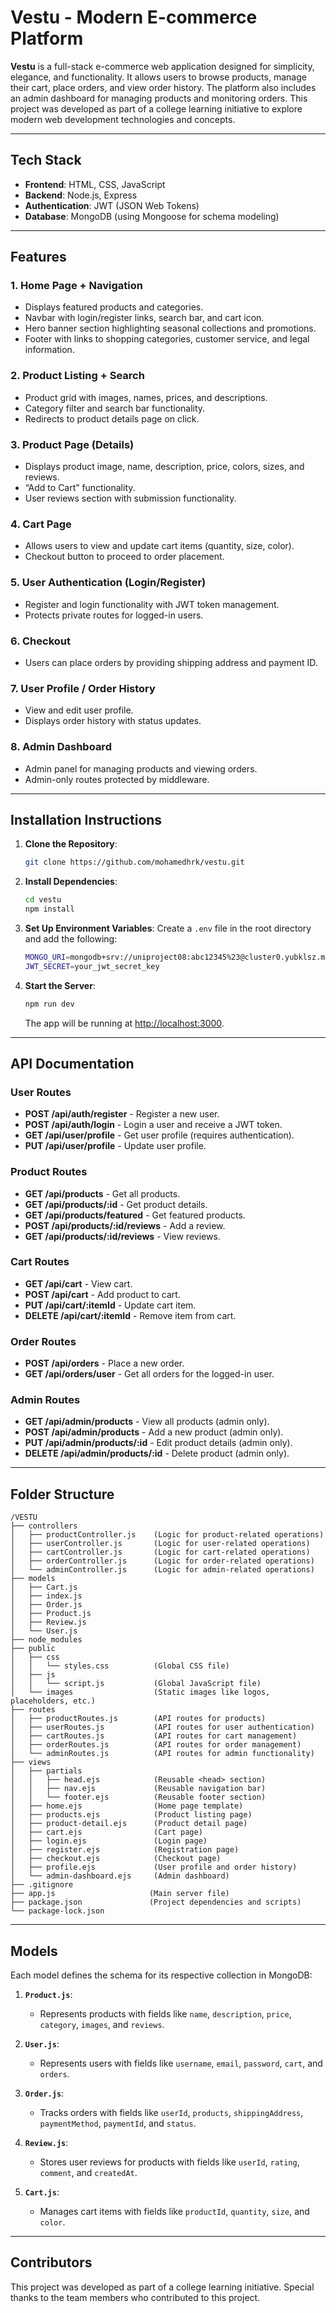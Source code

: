# **Vestu - Modern E-commerce Platform**

**Vestu** is a full-stack e-commerce web application designed for simplicity, elegance, and functionality. It allows users to browse products, manage their cart, place orders, and view order history. The platform also includes an admin dashboard for managing products and monitoring orders. This project was developed as part of a college learning initiative to explore modern web development technologies and concepts.

---

## **Tech Stack**

- **Frontend**: HTML, CSS, JavaScript
- **Backend**: Node.js, Express
- **Authentication**: JWT (JSON Web Tokens)
- **Database**: MongoDB (using Mongoose for schema modeling)

---

## **Features**

### 1. **Home Page + Navigation**
   - Displays featured products and categories.
   - Navbar with login/register links, search bar, and cart icon.
   - Hero banner section highlighting seasonal collections and promotions.
   - Footer with links to shopping categories, customer service, and legal information.

### 2. **Product Listing + Search**
   - Product grid with images, names, prices, and descriptions.
   - Category filter and search bar functionality.
   - Redirects to product details page on click.

### 3. **Product Page (Details)**
   - Displays product image, name, description, price, colors, sizes, and reviews.
   - “Add to Cart” functionality.
   - User reviews section with submission functionality.

### 4. **Cart Page**
   - Allows users to view and update cart items (quantity, size, color).
   - Checkout button to proceed to order placement.

### 5. **User Authentication (Login/Register)**
   - Register and login functionality with JWT token management.
   - Protects private routes for logged-in users.

### 6. **Checkout**
   - Users can place orders by providing shipping address and payment ID.

### 7. **User Profile / Order History**
   - View and edit user profile.
   - Displays order history with status updates.

### 8. **Admin Dashboard**
   - Admin panel for managing products and viewing orders.
   - Admin-only routes protected by middleware.

---

## **Installation Instructions**

1. **Clone the Repository**:
   ```bash
   git clone https://github.com/mohamedhrk/vestu.git
   ```

2. **Install Dependencies**:
   ```bash
   cd vestu
   npm install
   ```

3. **Set Up Environment Variables**:
   Create a `.env` file in the root directory and add the following:
   ```bash
   MONGO_URI=mongodb+srv://uniproject08:abc12345%23@cluster0.yubklsz.mongodb.net/vestu?retryWrites=true&w=majority&appName=cluster0
   JWT_SECRET=your_jwt_secret_key
   ```

4. **Start the Server**:
   ```bash
   npm run dev
   ```
   The app will be running at [http://localhost:3000](http://localhost:3000).

---

## **API Documentation**

### **User Routes**
- **POST /api/auth/register** - Register a new user.
- **POST /api/auth/login** - Login a user and receive a JWT token.
- **GET /api/user/profile** - Get user profile (requires authentication).
- **PUT /api/user/profile** - Update user profile.

### **Product Routes**
- **GET /api/products** - Get all products.
- **GET /api/products/:id** - Get product details.
- **GET /api/products/featured** - Get featured products.
- **POST /api/products/:id/reviews** - Add a review.
- **GET /api/products/:id/reviews** - View reviews.

### **Cart Routes**
- **GET /api/cart** - View cart.
- **POST /api/cart** - Add product to cart.
- **PUT /api/cart/:itemId** - Update cart item.
- **DELETE /api/cart/:itemId** - Remove item from cart.

### **Order Routes**
- **POST /api/orders** - Place a new order.
- **GET /api/orders/user** - Get all orders for the logged-in user.

### **Admin Routes**
- **GET /api/admin/products** - View all products (admin only).
- **POST /api/admin/products** - Add a new product (admin only).
- **PUT /api/admin/products/:id** - Edit product details (admin only).
- **DELETE /api/admin/products/:id** - Delete product (admin only).

---

## **Folder Structure**

```
/VESTU
├── controllers
│   ├── productController.js    (Logic for product-related operations)
│   ├── userController.js       (Logic for user-related operations)
│   ├── cartController.js       (Logic for cart-related operations)
│   ├── orderController.js      (Logic for order-related operations)
│   └── adminController.js      (Logic for admin-related operations)
├── models
│   ├── Cart.js
│   ├── index.js
│   ├── Order.js
│   ├── Product.js
│   ├── Review.js
│   └── User.js
├── node_modules
├── public
│   ├── css
│   │   └── styles.css          (Global CSS file)
│   ├── js
│   │   └── script.js           (Global JavaScript file)
│   └── images                  (Static images like logos, placeholders, etc.)
├── routes
│   ├── productRoutes.js        (API routes for products)
│   ├── userRoutes.js           (API routes for user authentication)
│   ├── cartRoutes.js           (API routes for cart management)
│   ├── orderRoutes.js          (API routes for order management)
│   └── adminRoutes.js          (API routes for admin functionality)
├── views
│   ├── partials
│   │   ├── head.ejs            (Reusable <head> section)
│   │   ├── nav.ejs             (Reusable navigation bar)
│   │   └── footer.ejs          (Reusable footer section)
│   ├── home.ejs                (Home page template)
│   ├── products.ejs            (Product listing page)
│   ├── product-detail.ejs      (Product detail page)
│   ├── cart.ejs                (Cart page)
│   ├── login.ejs               (Login page)
│   ├── register.ejs            (Registration page)
│   ├── checkout.ejs            (Checkout page)
│   ├── profile.ejs             (User profile and order history)
│   └── admin-dashboard.ejs     (Admin dashboard)
├── .gitignore
├── app.js                     (Main server file)
├── package.json               (Project dependencies and scripts)
└── package-lock.json
```

---

## **Models**

Each model defines the schema for its respective collection in MongoDB:

1. **`Product.js`**:
   - Represents products with fields like `name`, `description`, `price`, `category`, `images`, and `reviews`.

2. **`User.js`**:
   - Represents users with fields like `username`, `email`, `password`, `cart`, and `orders`.

3. **`Order.js`**:
   - Tracks orders with fields like `userId`, `products`, `shippingAddress`, `paymentMethod`, `paymentId`, and `status`.

4. **`Review.js`**:
   - Stores user reviews for products with fields like `userId`, `rating`, `comment`, and `createdAt`.

5. **`Cart.js`**:
   - Manages cart items with fields like `productId`, `quantity`, `size`, and `color`.

---

## **Contributors**

This project was developed as part of a college learning initiative. Special thanks to the team members who contributed to this project.

